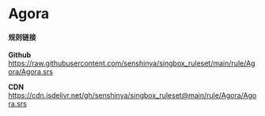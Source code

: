 # Agora

#### 规则链接

**Github**
https://raw.githubusercontent.com/senshinya/singbox_ruleset/main/rule/Agora/Agora.srs

**CDN**
https://cdn.jsdelivr.net/gh/senshinya/singbox_ruleset@main/rule/Agora/Agora.srs